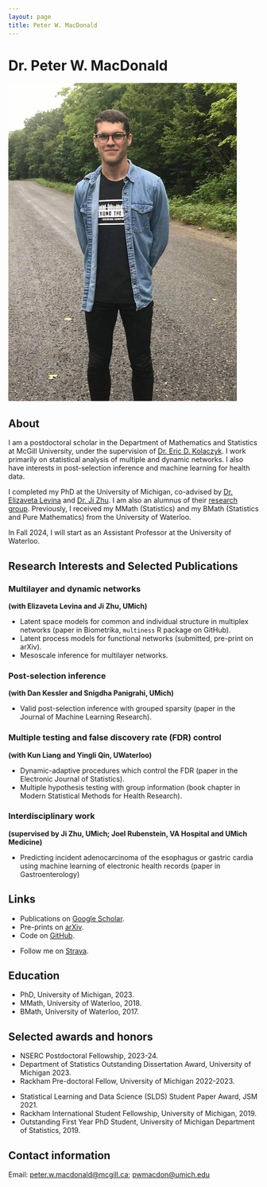 ```yaml
---
layout: page
title: Peter W. MacDonald
---
```


# Dr. Peter W. MacDonald

<!-- ![(Canadian) Thanksgiving 2019](leaf.jpg) -->
![Going for a walk in Northern Ontario](road.jpg)

## About

I am a postdoctoral scholar in the Department of Mathematics and Statistics at McGill University, under the supervision of [Dr. Eric D. Kolaczyk](https://sites.bu.edu/kolaczyk/). I work primarily on statistical analysis of multiple and dynamic networks. I also have interests in post-selection inference and machine learning for health data.

I completed my PhD at the University of Michigan, co-advised by [Dr. Elizaveta Levina](https://lsa.umich.edu/stats/people/faculty/elevina.html) and [Dr. Ji Zhu](https://lsa.umich.edu/stats/people/faculty/jizhu.html). I am also an alumnus of their [research group](http://dept.stat.lsa.umich.edu/~elevina/group.html). Previously, I received my MMath (Statistics) and my BMath (Statistics and Pure Mathematics) from the University of Waterloo.

In Fall 2024, I will start as an Assistant Professor at the University of Waterloo.

## Research Interests and Selected Publications

### Multilayer and dynamic networks
**(with Elizaveta Levina and Ji Zhu, UMich)**

- Latent space models for common and individual structure in multiplex networks (paper in Biometrika, `multiness` R package on GitHub).
- Latent process models for functional networks (submitted, pre-print on arXiv).
- Mesoscale inference for multilayer networks.

### Post-selection inference
**(with Dan Kessler and Snigdha Panigrahi, UMich)**

- Valid post-selection inference with grouped sparsity (paper in the Journal of Machine Learning Research).

### Multiple testing and false discovery rate (FDR) control
**(with Kun Liang and Yingli Qin, UWaterloo)**

- Dynamic-adaptive procedures which control the FDR (paper in the Electronic Journal of Statistics).
- Multiple hypothesis testing with group information (book chapter in Modern Statistical Methods for Health Research).

### Interdisciplinary work
**(supervised by Ji Zhu, UMich; Joel Rubenstein, VA Hospital and UMich Medicine)**

- Predicting incident adenocarcinoma of the esophagus or gastric cardia using machine learning of electronic health records (paper in Gastroenterology)

## Links

- Publications on [Google Scholar](https://scholar.google.ca/citations?user=yB4ft9EAAAAJ&hl=en&authuser=1).
- Pre-prints on [arXiv](https://arxiv.org/search/stat?searchtype=author&query=MacDonald%2C+P+W).
- Code on [GitHub](https://github.com/peterwmacd).
<!-- - multiness on CRAN  -->
- Follow me on [Strava](https://www.strava.com/athletes/10522364).
## Education

- PhD, University of Michigan, 2023.
- MMath, University of Waterloo, 2018.
- BMath, University of Waterloo, 2017.

## Selected awards and honors

- NSERC Postdoctoral Fellowship, 2023-24.
- Department of Statistics Outstanding Dissertation Award, University of Michigan 2023.
- Rackham Pre-doctoral Fellow, University of Michigan 2022-2023.
<!-- - Nonparametric Statistics Student Paper Finalist, JSM 2022. -->
- Statistical Learning and Data Science (SLDS) Student Paper Award, JSM 2021.
- Rackham International Student Fellowship, University of Michigan, 2019.
- Outstanding First Year PhD Student, University of Michigan Department of Statistics, 2019.
<!-- - NSERC Canada Graduate Scholarship (Masters), University of Waterloo, 2017. -->

## Contact information

Email: peter.w.macdonald@mcgill.ca; pwmacdon@umich.edu
